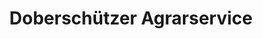 ---
title: "Doberschützer Agrarservice"
url: /doberschuetz/doberschuetzer-agrarservice/
shop: Landwirtschaftlich
---